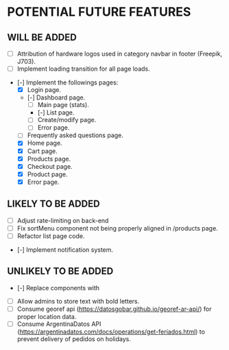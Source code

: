 # POTENTIAL FUTURE FEATURES

## WILL BE ADDED
- [ ] Attribution of hardware logos used in category navbar in footer (Freepik, J703).
- [ ] Implement loading transition for all page loads.
- [-] Implement the followings pages:
  + [x] Login page.
  + [-] Dashboard page.
    + [ ] Main page (stats).
    + [-] List page.
    + [ ] Create/modify page.
    + [ ] Error page.
  + [ ] Frequently asked questions page.
  + [x] Home page.
  + [x] Cart page.
  + [x] Products page.
  + [x] Checkout page.
  + [x] Product page.
  + [x] Error page.

## LIKELY TO BE ADDED
- [ ] Adjust rate-limiting on back-end
- [ ] Fix sortMenu component not being properly aligned in /products page.
- [ ] Refactor list page code.
- [-] Implement notification system.

## UNLIKELY TO BE ADDED
- [-] Replace <a> components with <Link>
- [ ] Allow admins to store text with bold letters.
- [ ] Consume georef api (https://datosgobar.github.io/georef-ar-api/) for proper location data.
- [ ] Consume ArgentinaDatos API (https://argentinadatos.com/docs/operations/get-feriados.html) to prevent delivery of pedidos on holidays.